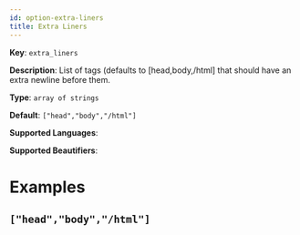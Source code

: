 ```yaml
---
id: option-extra-liners
title: Extra Liners
---
```

**Key**: `extra_liners`

**Description**: List of tags (defaults to [head,body,/html] that should have an extra newline before them.

**Type**: `array of strings`

**Default**: `["head","body","/html"]`

**Supported Languages**: 

**Supported Beautifiers**: 

# Examples
## `["head","body","/html"]`